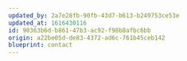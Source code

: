 ```yaml
---
updated_by: 2a7e28fb-90fb-43d7-b613-b249753ce53e
updated_at: 1616430116
id: 90363b6d-b861-47b3-ac92-f98b8afbc6bb
origin: a22be05d-de83-4372-ad6c-761b45ceb142
blueprint: contact
---
```

